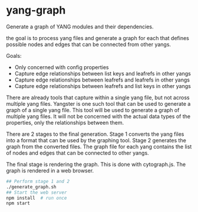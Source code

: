 # yang-graph

Generate a graph of YANG modules and their dependencies.



the goal is to process yang files and generate a graph for each that defines possible nodes and edges that can be connected from other yangs.

Goals:

* Only concerned with config properties
* Capture edge relationships between list keys and leafrefs in other yangs
* Capture edge relationships between leafrefs and leafrefs in other yangs
* Capture edge relationships between leafrefs and list keys in other yangs

There are already tools that capture within a single yang file, but not across multiple yang files. Yangster is one such tool that can be used to generate a graph of a single yang file. This tool will be used to generate a graph of multiple yang files. It will not be concerned with the actual data types of the properties, only the relationships between them.


There are 2 stages to the final generation. Stage 1 converts the yang files into a format that can be used by the graphing tool. Stage 2 generates the graph from the converted files. The graph file for each yang contains the list of nodes and edges that can be connected to other yangs.

The final stage is rendering the graph. This is done with cytograph.js. The graph is rendered in a web browser.

```bash
## Perform stage 1 and 2
./generate_graph.sh
## Start the web server
npm install  # run once
npm start
```
